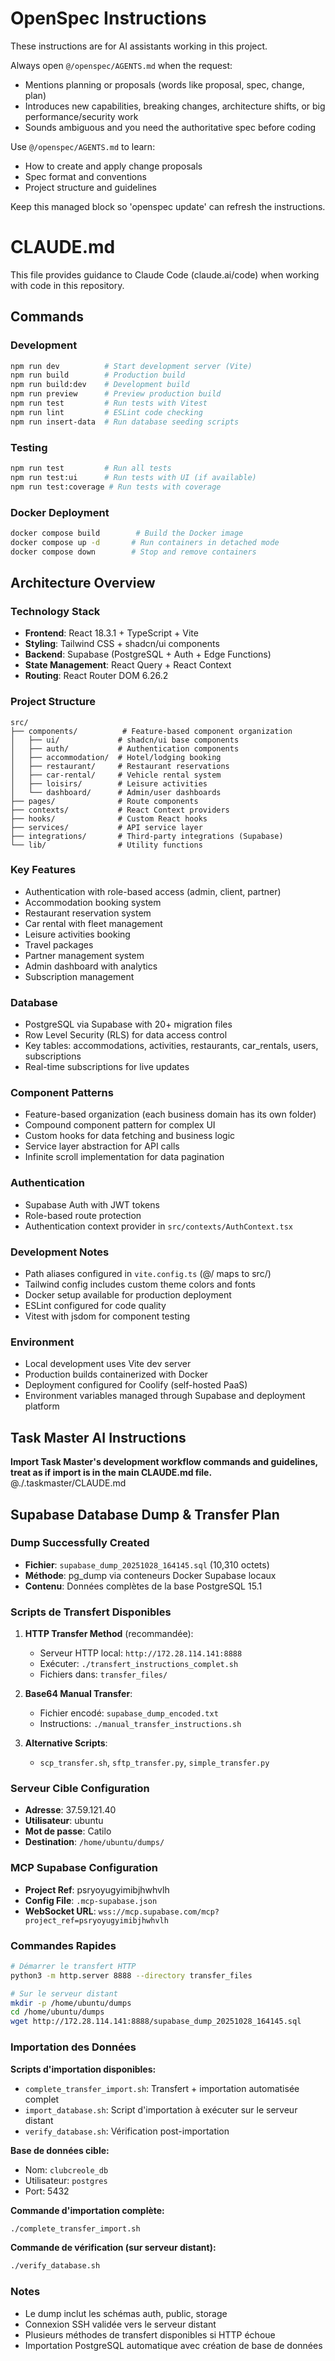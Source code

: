 <!-- OPENSPEC:START -->
# OpenSpec Instructions

These instructions are for AI assistants working in this project.

Always open `@/openspec/AGENTS.md` when the request:
- Mentions planning or proposals (words like proposal, spec, change, plan)
- Introduces new capabilities, breaking changes, architecture shifts, or big performance/security work
- Sounds ambiguous and you need the authoritative spec before coding

Use `@/openspec/AGENTS.md` to learn:
- How to create and apply change proposals
- Spec format and conventions
- Project structure and guidelines

Keep this managed block so 'openspec update' can refresh the instructions.

<!-- OPENSPEC:END -->

# CLAUDE.md

This file provides guidance to Claude Code (claude.ai/code) when working with code in this repository.

## Commands

### Development
```bash
npm run dev          # Start development server (Vite)
npm run build        # Production build
npm run build:dev    # Development build
npm run preview      # Preview production build
npm run test         # Run tests with Vitest
npm run lint         # ESLint code checking
npm run insert-data  # Run database seeding scripts
```

### Testing
```bash
npm run test         # Run all tests
npm run test:ui      # Run tests with UI (if available)
npm run test:coverage # Run tests with coverage
```

### Docker Deployment
```bash
docker compose build        # Build the Docker image
docker compose up -d       # Run containers in detached mode
docker compose down        # Stop and remove containers
```

## Architecture Overview

### Technology Stack
- **Frontend**: React 18.3.1 + TypeScript + Vite
- **Styling**: Tailwind CSS + shadcn/ui components
- **Backend**: Supabase (PostgreSQL + Auth + Edge Functions)
- **State Management**: React Query + React Context
- **Routing**: React Router DOM 6.26.2

### Project Structure
```
src/
├── components/          # Feature-based component organization
│   ├── ui/             # shadcn/ui base components
│   ├── auth/           # Authentication components
│   ├── accommodation/  # Hotel/lodging booking
│   ├── restaurant/     # Restaurant reservations
│   ├── car-rental/     # Vehicle rental system
│   ├── loisirs/        # Leisure activities
│   └── dashboard/      # Admin/user dashboards
├── pages/              # Route components
├── contexts/           # React Context providers
├── hooks/              # Custom React hooks
├── services/           # API service layer
├── integrations/       # Third-party integrations (Supabase)
└── lib/                # Utility functions
```

### Key Features
- Authentication with role-based access (admin, client, partner)
- Accommodation booking system
- Restaurant reservation system
- Car rental with fleet management
- Leisure activities booking
- Travel packages
- Partner management system
- Admin dashboard with analytics
- Subscription management

### Database
- PostgreSQL via Supabase with 20+ migration files
- Row Level Security (RLS) for data access control
- Key tables: accommodations, activities, restaurants, car_rentals, users, subscriptions
- Real-time subscriptions for live updates

### Component Patterns
- Feature-based organization (each business domain has its own folder)
- Compound component pattern for complex UI
- Custom hooks for data fetching and business logic
- Service layer abstraction for API calls
- Infinite scroll implementation for data pagination

### Authentication
- Supabase Auth with JWT tokens
- Role-based route protection
- Authentication context provider in `src/contexts/AuthContext.tsx`

### Development Notes
- Path aliases configured in `vite.config.ts` (@/ maps to src/)
- Tailwind config includes custom theme colors and fonts
- Docker setup available for production deployment
- ESLint configured for code quality
- Vitest with jsdom for component testing

### Environment
- Local development uses Vite dev server
- Production builds containerized with Docker
- Deployment configured for Coolify (self-hosted PaaS)
- Environment variables managed through Supabase and deployment platform

## Task Master AI Instructions
**Import Task Master's development workflow commands and guidelines, treat as if import is in the main CLAUDE.md file.**
@./.taskmaster/CLAUDE.md

## Supabase Database Dump & Transfer Plan

### Dump Successfully Created
- **Fichier**: `supabase_dump_20251028_164145.sql` (10,310 octets)
- **Méthode**: pg_dump via conteneurs Docker Supabase locaux
- **Contenu**: Données complètes de la base PostgreSQL 15.1

### Scripts de Transfert Disponibles
1. **HTTP Transfer Method** (recommandée):
   - Serveur HTTP local: `http://172.28.114.141:8888`
   - Exécuter: `./transfert_instructions_complet.sh`
   - Fichiers dans: `transfer_files/`

2. **Base64 Manual Transfer**:
   - Fichier encodé: `supabase_dump_encoded.txt`
   - Instructions: `./manual_transfer_instructions.sh`

3. **Alternative Scripts**:
   - `scp_transfer.sh`, `sftp_transfer.py`, `simple_transfer.py`

### Serveur Cible Configuration
- **Adresse**: 37.59.121.40
- **Utilisateur**: ubuntu
- **Mot de passe**: Catilo
- **Destination**: `/home/ubuntu/dumps/`

### MCP Supabase Configuration
- **Project Ref**: psryoyugyimibjhwhvlh
- **Config File**: `.mcp-supabase.json`
- **WebSocket URL**: `wss://mcp.supabase.com/mcp?project_ref=psryoyugyimibjhwhvlh`

### Commandes Rapides
```bash
# Démarrer le transfert HTTP
python3 -m http.server 8888 --directory transfer_files

# Sur le serveur distant
mkdir -p /home/ubuntu/dumps
cd /home/ubuntu/dumps
wget http://172.28.114.141:8888/supabase_dump_20251028_164145.sql
```

### Importation des Données
**Scripts d'importation disponibles:**
- `complete_transfer_import.sh`: Transfert + importation automatisée complet
- `import_database.sh`: Script d'importation à exécuter sur le serveur distant
- `verify_database.sh`: Vérification post-importation

**Base de données cible:**
- Nom: `clubcreole_db`
- Utilisateur: `postgres`
- Port: 5432

**Commande d'importation complète:**
```bash
./complete_transfer_import.sh
```

**Commande de vérification (sur serveur distant):**
```bash
./verify_database.sh
```

### Notes
- Le dump inclut les schémas auth, public, storage
- Connexion SSH validée vers le serveur distant
- Plusieurs méthodes de transfert disponibles si HTTP échoue
- Importation PostgreSQL automatique avec création de base de données